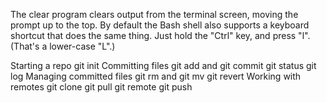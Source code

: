 <!-- Therminal and shell -->
The clear program clears output from the terminal screen, moving the prompt up to the top.
By default the Bash shell also supports a keyboard shortcut that does the same thing.
Just hold the "Ctrl" key, and press "l". (That's a lower-case "L".)



<!-- Common Git Commands -->
Starting a repo
git init
Committing files
git add and git commit
git status
git log
Managing committed files
git rm and git mv
git revert
Working with remotes
git clone
git pull
git remote
git push
